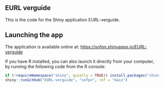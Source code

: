 
<!-- README.md is generated from README.Rmd. Please edit that file -->

## EURL verguide

This is the code for the Shiny application EURL-verguide.

## Launching the app

The application is available online at:
<https://sofpn.shinyapps.io/EURL-verguide>

If you have R installed, you can also launch it directly from your
computer, by running the following code from the R console:

``` r
if (!requireNamespace("shiny", quietly = TRUE)) install.packages("shiny")
shiny::runGitHub("EURL-verguide", "sofpn", ref = "main")
```
